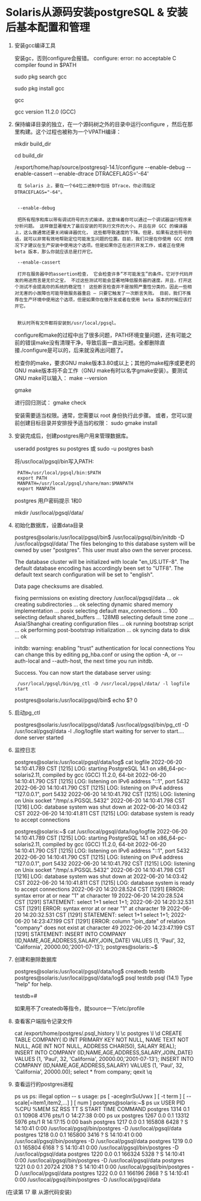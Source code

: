 


# Solaris从源码安装postgreSQL & 安装后基本配置和管理

1. 安装gcc编译工具
	
	
	安装gc，否则configure会报错。
	configure: error: no acceptable C compiler found in $PATH

	sudo pkg search gcc
	
	sudo pkg install gcc

	gcc
	
	gcc version 11.2.0 (GCC)

2. 保持编译目录的独立，在一个源码树之外的目录中运行configure ，然后在那里构建。这个过程也被称为一个VPATH编译：

	mkdir build_dir
	
	cd build_dir

	/export/home/hap/source/postgresql-14.1/configure --enable-debug --enable-cassert --enable-dtrace DTRACEFLAGS='-64'
	
		在 Solaris 上，要在一个64位二进制中包括 DTrace，你必须指定DTRACEFLAGS="-64"。


		--enable-debug
		
		把所有程序和库以带有调试符号的方式编译。这意味着你可以通过一个调试器运行程序来分析问题。 这样做显著增大了最后安装的可执行文件的大小，并且在非 GCC 的编译器上，这么做通常还要关闭编译器优化， 这些都导致速度的下降。但是，如果有这些符号的话，就可以非常有效地帮助定位可能发生问题的位置。目前，我们只是在你使用 GCC 的情况下才建议在生产安装中使用这个选项。但是如果你正在进行开发工作，或者正在使用 beta 版本，那么你就应该总是打开它。

		--enable-cassert
		
		打开在服务器中的assertion检查， 它会检查许多“不可能发生”的条件。它对于代码开发的用途而言是无价之宝， 不过这些测试可能会显著地降低服务器的速度。并且，打开这个测试不会提高你的系统的稳定性！ 这些断言检查并不是按照严重性分类的，因此一些相对无害的小故障也可能导致服务器重启 — 只要它触发了一次断言失败。 目前，我们不推荐在生产环境中使用这个选项，但是如果你在做开发或者在使用 beta 版本的时候应该打开它。


		默认时所有文件都将安装到/usr/local/pgsql。
	configure和make的过程中出了很多问题，PATH环境变量问题，还有可能之前的错误make没有清理干净，导致后面一直出问题。全都删除直接./configure是可以的，后来就没再出问题了。



	检查你的make，要求GNU make版本3.80或以上；其他的make程序或更老的GNU make版本将不会工作（GNU make有时以名字gmake安装）。要测试GNU make可以输入：
		make --version
		
	gmake 

	进行回归测试：
	gmake check


	安装需要适当权限。通常，您需要以 root 身份执行此步骤。 或者，您可以提前创建目标目录并安排授予适当的权限：
	sudo gmake install

3. 安装完成后，创建postgres用户用来管理数据库。

	useradd postgres
	su postgres 或 sudo -u postgres bash

	将/usr/local/pgsql/bin写入PATH:
	
		PATH=/usr/local/pgsql/bin:$PATH
		export PATH
		MANPATH=/usr/local/pgsql/share/man:$MANPATH
		export MANPATH

	postgres 用户密码提示 1和0
	
	mkdir /usr/local/pgsql/data/

4. 初始化数据库，设置data目录

	postgres@solaris:/usr/local/pgsql/bin$ /usr/local/pgsql/bin/initdb -D /usr/local/pgsql/data/
	The files belonging to this database system will be owned by user "postgres".
	This user must also own the server process.

	The database cluster will be initialized with locale "en_US.UTF-8".
	The default database encoding has accordingly been set to "UTF8".
	The default text search configuration will be set to "english".

	Data page checksums are disabled.

	fixing permissions on existing directory /usr/local/pgsql/data ... ok
	creating subdirectories ... ok
	selecting dynamic shared memory implementation ... posix
	selecting default max_connections ... 100
	selecting default shared_buffers ... 128MB
	selecting default time zone ... Asia/Shanghai
	creating configuration files ... ok
	running bootstrap script ... ok
	performing post-bootstrap initialization ... ok
	syncing data to disk ... ok

	initdb: warning: enabling "trust" authentication for local connections
	You can change this by editing pg_hba.conf or using the option -A, or
	--auth-local and --auth-host, the next time you run initdb.

	Success. You can now start the database server using:

		/usr/local/pgsql/bin/pg_ctl -D /usr/local/pgsql/data/ -l logfile start

	postgres@solaris:/usr/local/pgsql/bin$ echo $?
	0

5. 启动pg_ctl

	postgres@solaris:/usr/local/pgsql/data$ /usr/local/pgsql/bin/pg_ctl -D /usr/local/pgsql/data -l ./log/logfile start
	waiting for server to start.... done
	server started



6. 监控日志

	postgres@solaris:/usr/local/pgsql/data/log$ cat logfile 
	2022-06-20 14:10:41.789 CST [1215] LOG:  starting PostgreSQL 14.1 on x86_64-pc-solaris2.11, compiled by gcc (GCC) 11.2.0, 64-bit
	2022-06-20 14:10:41.790 CST [1215] LOG:  listening on IPv6 address "::1", port 5432
	2022-06-20 14:10:41.790 CST [1215] LOG:  listening on IPv4 address "127.0.0.1", port 5432
	2022-06-20 14:10:41.792 CST [1215] LOG:  listening on Unix socket "/tmp/.s.PGSQL.5432"
	2022-06-20 14:10:41.798 CST [1216] LOG:  database system was shut down at 2022-06-20 14:03:42 CST
	2022-06-20 14:10:41.811 CST [1215] LOG:  database system is ready to accept connections


	postgres@solaris:~$ cat /usr/local/pgsql/data/log/logfile
	2022-06-20 14:10:41.789 CST [1215] LOG:  starting PostgreSQL 14.1 on x86_64-pc-solaris2.11, compiled by gcc (GCC) 11.2.0, 64-bit
	2022-06-20 14:10:41.790 CST [1215] LOG:  listening on IPv6 address "::1", port 5432
	2022-06-20 14:10:41.790 CST [1215] LOG:  listening on IPv4 address "127.0.0.1", port 5432
	2022-06-20 14:10:41.792 CST [1215] LOG:  listening on Unix socket "/tmp/.s.PGSQL.5432"
	2022-06-20 14:10:41.798 CST [1216] LOG:  database system was shut down at 2022-06-20 14:03:42 CST
	2022-06-20 14:10:41.811 CST [1215] LOG:  database system is ready to accept connections
	2022-06-20 14:20:28.524 CST [1291] ERROR:  syntax error at or near "1" at character 19
	2022-06-20 14:20:28.524 CST [1291] STATEMENT:  select 1+1
			select 1+1;
	2022-06-20 14:20:32.531 CST [1291] ERROR:  syntax error at or near "1" at character 19
	2022-06-20 14:20:32.531 CST [1291] STATEMENT:  select 1+1
			select 1+1;
	2022-06-20 14:23:47.199 CST [1291] ERROR:  column "join_date" of relation "company" does not exist at character 49
	2022-06-20 14:23:47.199 CST [1291] STATEMENT:  INSERT INTO COMPANY (ID,NAME,AGE,ADDRESS,SALARY,JOIN_DATE) VALUES (1, 'Paul', 32, 'California', 20000.00,'2001-07-13');
	postgres@solaris:~$ 

7. 创建和删除数据库

	postgres@solaris:/usr/local/pgsql/data/log$ createdb testdb
	postgres@solaris:/usr/local/pgsql/data/log$ psql testdb
	psql (14.1)
	Type "help" for help.

	testdb=# 

	如果用不了createdb等指令，就source一下/etc/profile

8. 查看客户端指令记录文件

	cat /export/home/postgres/.psql_history 
	\l
	\c postgres 
	\l
	\d
	CREATE TABLE COMPANY(   ID INT PRIMARY KEY     NOT NULL,   NAME           TEXT    NOT NULL,   AGE            INT     NOT NULL,   ADDRESS        CHAR(50),   SALARY         REAL);
	INSERT INTO COMPANY (ID,NAME,AGE,ADDRESS,SALARY,JOIN_DATE) VALUES (1, 'Paul', 32, 'California', 20000.00,'2001-07-13');
	INSERT INTO COMPANY (ID,NAME,AGE,ADDRESS,SALARY) VALUES (1, 'Paul', 32, 'California', 20000.00);
	select * from company;
	qexit
	\q


9. 查看运行的postgres进程

	ps us
	ps: illegal option -- s
	usage: ps [ -aceglnrSuUvwx ] [ -t term ] [ --scale[=item1,item2,...] ] [ num ]
	postgres@solaris:~$ ps ux
	USER       PID %CPU %MEM   SZ  RSS TT       S    START  TIME COMMAND
	postgres  1314  0.1  0.1 10908 4176 pts/1    O 14:27:38  0:00 ps ux
	postgres  1267  0.0  0.1 13312 5976 pts/1    R 14:17:15  0:00 bash
	postgres  1217  0.0  0.1 165808 6428 ?        S 14:10:41  0:00 /usr/local/pgsql/bin/postgres -D /usr/local/pgsql/data
	postgres  1218  0.0  0.1 165800 3416 ?        S 14:10:41  0:00 /usr/local/pgsql/bin/postgres -D /usr/local/pgsql/data
	postgres  1219  0.0  0.1 165804 6168 ?        S 14:10:41  0:00 /usr/local/pgsql/bin/postgres -D /usr/local/pgsql/data
	postgres  1220  0.0  0.1 166324 5328 ?        S 14:10:41  0:00 /usr/local/pgsql/bin/postgres -D /usr/local/pgsql/data
	postgres  1221  0.0  0.1 20724 2108 ?        S 14:10:41  0:00 /usr/local/pgsql/bin/postgres -D /usr/local/pgsql/data
	postgres  1222  0.0  0.1 166196 2868 ?        S 14:10:41  0:00 /usr/local/pgsql/bin/postgres -D /usr/local/pgsql/data






(在读第 17 章 从源代码安装)







